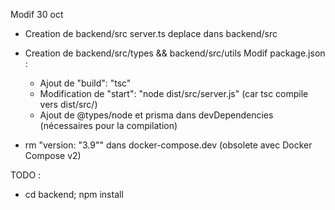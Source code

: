 Modif 30 oct 

- Creation de backend/src
server.ts deplace dans backend/src

- Creation de backend/src/types && backend/src/utils
Modif package.json :
    - Ajout de "build": "tsc"
    - Modification de "start": "node dist/src/server.js" (car tsc compile vers dist/src/)
    - Ajout de @types/node et prisma dans devDependencies (nécessaires pour la compilation)

- rm "version: "3.9"" dans docker-compose.dev (obsolete avec Docker Compose v2)

TODO : 
- cd backend; npm install
